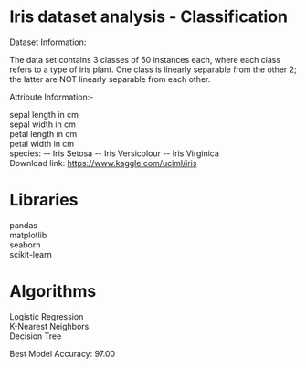 # Iris dataset analysis - Classification

Dataset Information:

The data set contains 3 classes of 50 instances each, where each class refers to a type of iris plant. One class is linearly separable from the other 2; the latter are NOT linearly separable from each other.

Attribute Information:-

sepal length in cm\
sepal width in cm\
petal length in cm\
petal width in cm\
species: -- Iris Setosa -- Iris Versicolour -- Iris Virginica\
Download link: https://www.kaggle.com/uciml/iris

# Libraries
pandas\
matplotlib\
seaborn\
scikit-learn

# Algorithms
Logistic Regression\
K-Nearest Neighbors\
Decision Tree

Best Model Accuracy: 97.00